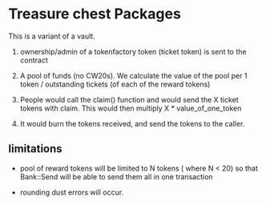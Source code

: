 # Treasure chest Packages

This is a variant of a vault.

1. ownership/admin of a tokenfactory token (ticket token) is sent to the contract
2. A pool of funds (no CW20s). We calculate the value of the pool per 1 token / outstanding tickets (of each of the reward tokens)

2. People would call the claim() function and would send the X ticket tokens with claim. This would then multiply X * value_of_one_token
3. It would burn the tokens received, and send the tokens to the caller.


## limitations

* pool of reward tokens will be limited to N tokens ( where N < 20) so that 
Bank::Send will be able to send them all in one transaction

* rounding dust errors will occur.